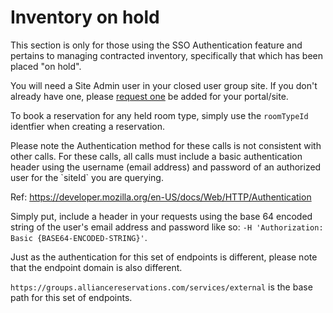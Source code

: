 # Inventory on hold

This section is only for those using the SSO Authentication feature and pertains to managing contracted inventory, specifically that which has been placed "on hold".  

You will need a Site Admin user in your closed user group site. If you don't already have one, please [request one](mailto:hello@roomsteals.com?Subject=Request%20for%20Site%20Admin%20User) be added for your portal/site.

To book a reservation for any held room type, simply use the `roomTypeId` identfier when creating a reservation.

<aside class="warning">
Please note the Authentication method for these calls is not consistent with other calls. For these calls, all calls must include a basic authentication header using the username (email address) and password of an authorized user for the `siteId` you are querying.

Ref: https://developer.mozilla.org/en-US/docs/Web/HTTP/Authentication

Simply put, include a header in your requests using the base 64 encoded string of the user's email address and password like so: `-H 'Authorization: Basic {BASE64-ENCODED-STRING}'`.
</aside>

<aside class="warning">
Just as the authentication for this set of endpoints is different, please note that the endpoint domain is also different. 

`https://groups.alliancereservations.com/services/external` is the base path for this set of endpoints.
</aside>
